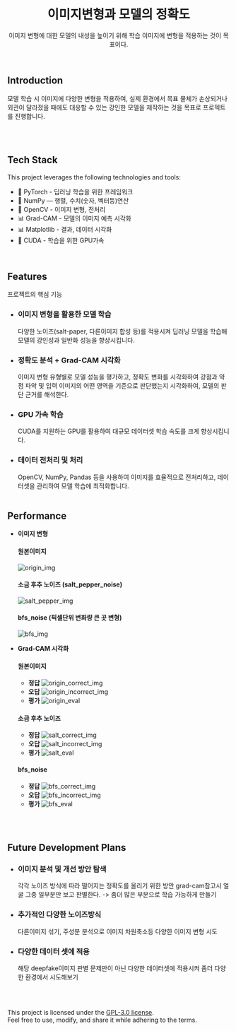<div align="center">
  <h1>이미지변형과 모델의 정확도</h1>
  <p>이미지 변형에 대한 모델의 내성을 높이기 위해 학습 이미지에 변형을 적용하는 것이 목표이다. </p>
</div>
<br />

## Introduction

모델 학습 시 이미지에 다양한 변형을 적용하여, 실제 환경에서 목표 물체가 손상되거나 외관이 달라졌을 때에도 대응할 수 있는 강인한 모델을 제작하는 것을 목표로 프로젝트를 진행합니다.

<br /><br />

## Tech Stack

This project leverages the following technologies and tools:  

- 🧠 PyTorch - 딥러닝 학습을 위한 프레임워크
- 🧮 NumPy — 행렬, 수치(숫자, 벡터등)연산
- 📸 OpenCV - 이미지 변형, 전처리
- 📊 Grad-CAM - 모델의 이미지 예측 시각화
- 📊 Matplotlib - 결과, 데이터 시각화
- 🚀 CUDA - 학습을 위한 GPU가속

<br />

## Features

프로젝트의 핵심 기능

- ### 이미지 변형을 활용한 모델 학습
  다양한 노이즈(salt-paper, 다른이미지 합성 등)를 적용시켜 딥러닝 모델을 학습해
  모델의 강인성과 일반화 성능을 향상시킵니다.
- ### 정확도 분석 + Grad-CAM 시각화
  이미지 변형 유형별로 모델 성능을 평가하고, 정확도 변화를 시각화하여 강점과 약점 파악 및
  입력 이미지의 어떤 영역을 기준으로 판단했는지 시각화하여, 모델의 판단 근거를 해석한다.
- ### GPU 가속 학습
  CUDA를 지원하는 GPU를 활용하여 대규모 데이터셋 학습 속도를 크게 향상시킵니다.
- ### 데이터 전처리 및 처리
  OpenCV, NumPy, Pandas 등을 사용하여 이미지를 효율적으로 전처리하고, 데이터셋을 관리하여 모델 학습에 최적화합니다.
<br /><br />

## Performance

- **이미지 변형**  

  #### 원본이미지
  ![origin_img](/design_folder/assets/origin_img.jpg)

  #### 소금 후추 노이즈 (salt_pepper_noise)
  ![salt_pepper_img](/design_folder/assets/salt_pepper_img.jpg)

  #### bfs_noise (픽셀단위 변화량 큰 곳 변형)
  ![bfs_img](/design_folder/assets/bfs_img.jpg)

- **Grad-CAM 시각화**  

  #### 원본이미지
  - **정답**
    ![origin_correct_img](/design_folder/assets/origin_correct.png)
  - **오답**
    ![origin_incorrect_img](/design_folder/assets/origin_incorrect.png)
  - **평가**
    ![origin_eval](/design_folder/assets/origin_eval.png)

  #### 소금 후추 노이즈
  - **정답**
    ![salt_correct_img](/design_folder/assets/salt_correct.png)
  - **오답**
    ![salt_incorrect_img](/design_folder/assets/salt_incorrect.png)
  - **평가**
    ![salt_eval](/design_folder/assets/salt_eval.png)

  #### bfs_noise
  - **정답**
    ![bfs_correct_img](/design_folder/assets/bfs_correct.png)
  - **오답**
    ![bfs_incorrect_img](/design_folder/assets/bfs_incorrect.png)
  - **평가**
    ![bfs_eval](/design_folder/assets/bfs_eval.png)

<br /><br />

## Future Development Plans  
- ### 이미지 분석 및 개선 방안 탐색
  각각 노이즈 방식에 따라 떨어지는 정확도를 올리기 위한 방안
  grad-cam참고시 얼굴 그중 일부분만 보고 판별한다. -> 좀더 많은 부분으로 학습 가능하게 만들기
- ### 추가적인 다양한 노이즈방식
  다른이미지 섞기, 주성분 분석으로 이미지 차원축소등 다양한 이미지 변형 시도
- ### 다양한 데이터 셋에 적용
  해당 deepfake이미지 판별 문제만이 아닌 다양한 데이터셋에 적용시켜 좀더 다양한 환경에서 시도해보기

<br /><br />

This project is licensed under the [GPL-3.0 license](https://github.com/dwiwijaya/dwiwijaya.com/blob/master/LICENSE).  
Feel free to use, modify, and share it while adhering to the terms.
